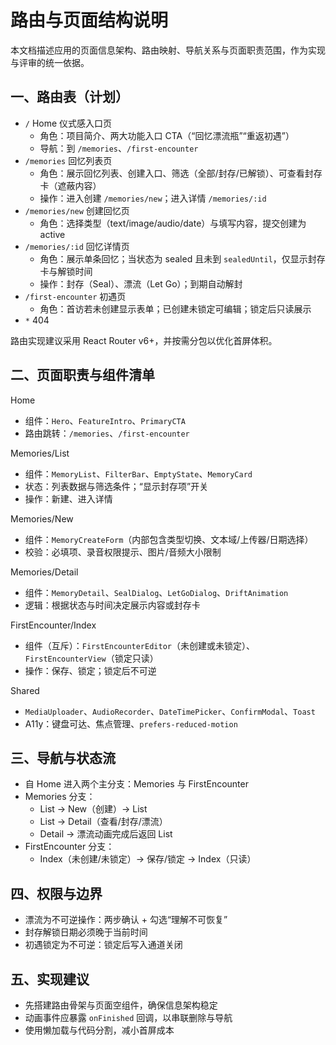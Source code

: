 # 路由与页面结构说明

本文档描述应用的页面信息架构、路由映射、导航关系与页面职责范围，作为实现与评审的统一依据。

## 一、路由表（计划）

- `/` Home 仪式感入口页  
  - 角色：项目简介、两大功能入口 CTA（“回忆漂流瓶”“重返初遇”）
  - 导航：到 `/memories`、`/first-encounter`
- `/memories` 回忆列表页  
  - 角色：展示回忆列表、创建入口、筛选（全部/封存/已解锁）、可查看封存卡（遮蔽内容）
  - 操作：进入创建 `/memories/new`；进入详情 `/memories/:id`
- `/memories/new` 创建回忆页  
  - 角色：选择类型（text/image/audio/date）与填写内容，提交创建为 active
- `/memories/:id` 回忆详情页  
  - 角色：展示单条回忆；当状态为 sealed 且未到 `sealedUntil`，仅显示封存卡与解锁时间
  - 操作：封存（Seal）、漂流（Let Go）；到期自动解封
- `/first-encounter` 初遇页  
  - 角色：首访若未创建显示表单；已创建未锁定可编辑；锁定后只读展示
- `*` 404

路由实现建议采用 React Router v6+，并按需分包以优化首屏体积。

## 二、页面职责与组件清单

Home
- 组件：`Hero`、`FeatureIntro`、`PrimaryCTA`
- 路由跳转：`/memories`、`/first-encounter`

Memories/List
- 组件：`MemoryList`、`FilterBar`、`EmptyState`、`MemoryCard`
- 状态：列表数据与筛选条件；“显示封存项”开关
- 操作：新建、进入详情

Memories/New
- 组件：`MemoryCreateForm`（内部包含类型切换、文本域/上传器/日期选择）
- 校验：必填项、录音权限提示、图片/音频大小限制

Memories/Detail
- 组件：`MemoryDetail`、`SealDialog`、`LetGoDialog`、`DriftAnimation`
- 逻辑：根据状态与时间决定展示内容或封存卡

FirstEncounter/Index
- 组件（互斥）：`FirstEncounterEditor`（未创建或未锁定）、`FirstEncounterView`（锁定只读）
- 操作：保存、锁定；锁定后不可逆

Shared
- `MediaUploader`、`AudioRecorder`、`DateTimePicker`、`ConfirmModal`、`Toast`
- A11y：键盘可达、焦点管理、`prefers-reduced-motion`

## 三、导航与状态流

- 自 Home 进入两个主分支：Memories 与 FirstEncounter
- Memories 分支：
  - List → New（创建）→ List
  - List → Detail（查看/封存/漂流）
  - Detail → 漂流动画完成后返回 List
- FirstEncounter 分支：
  - Index（未创建/未锁定）→ 保存/锁定 → Index（只读）

## 四、权限与边界

- 漂流为不可逆操作：两步确认 + 勾选“理解不可恢复”
- 封存解锁日期必须晚于当前时间
- 初遇锁定为不可逆：锁定后写入通道关闭

## 五、实现建议

- 先搭建路由骨架与页面空组件，确保信息架构稳定
- 动画事件应暴露 `onFinished` 回调，以串联删除与导航
- 使用懒加载与代码分割，减小首屏成本